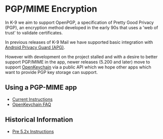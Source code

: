 # PGP/MIME Encryption

In K-9 we aim to support OpenPGP, a specification of Pretty Good Privacy (PGP), an encryption method developed 
in the early 90s that uses a 'web of trust' to validate certificates.

In previous releases of K-9 Mail we have supported basic integration with 
[Android Privacy Guard (APG)](http://www.thialfihar.org/projects/apg/). 

However with development on the project stalled and with a desire to better support PGP/MIME in the app, 
newer releases (5.200 and later) move to support [OpenKeychain](https://www.openkeychain.org/) via a public API 
which we hope other apps which want to provide PGP key storage can support.

## Using a PGP-MIME app

* [Current Instructions](pgpmime_current.md)
* [OpenKeychain FAQ](https://www.openkeychain.org/faq/)

## Historical Information

* [Pre 5.2x Instructions](pgpmime_historic.md)
